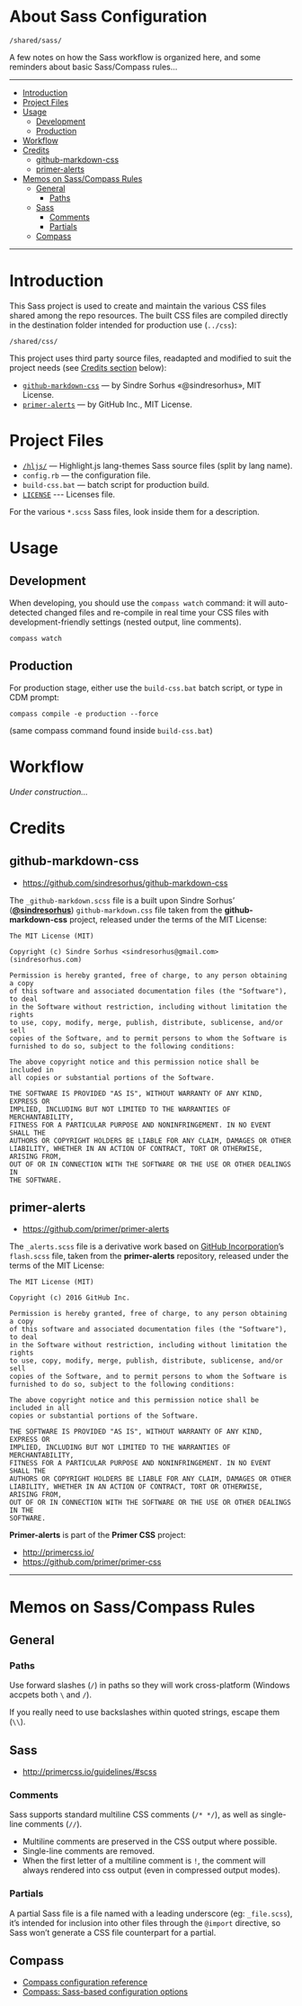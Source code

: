 About Sass Configuration
========================

    /shared/sass/

A few notes on how the Sass workflow is organized here, and some reminders about basic Sass/Compass rules…

------------------------------------------------------------------------

<!-- #toc -->
-   [Introduction](#introduction)
-   [Project Files](#project-files)
-   [Usage](#usage)
    -   [Development](#development)
    -   [Production](#production)
-   [Workflow](#workflow)
-   [Credits](#credits)
    -   [github-markdown-css](#github-markdown-css)
    -   [primer-alerts](#primer-alerts)
-   [Memos on Sass/Compass Rules](#memos-on-sasscompass-rules)
    -   [General](#general)
        -   [Paths](#paths)
    -   [Sass](#sass)
        -   [Comments](#comments)
        -   [Partials](#partials)
    -   [Compass](#compass)

<!-- /toc -->

------------------------------------------------------------------------

Introduction
============

This Sass project is used to create and maintain the various CSS files shared among the repo resources. The built CSS files are compiled directly in the destination folder intended for production use (`../css`):

    /shared/css/

This project uses third party source files, readapted and modified to suit the project needs (see [Credits section](#credits) below):

-   [`github-markdown-css`](#github-markdown-css) — by Sindre Sorhus «@sindresorhus», MIT License.
-   [`primer-alerts`](#primer-alerts) — by GitHub Inc., MIT License.

Project Files
=============

-   [`/hljs/`](./hljs/) — Highlight.js lang-themes Sass source files (split by lang name).
-   `config.rb` — the configuration file.
-   `build-css.bat` — batch script for production build.
-   [`LICENSE`](./LICENSE) --- Licenses file.

For the various `*.scss` Sass files, look inside them for a description.

Usage
=====

Development
-----------

When developing, you should use the `compass watch` command: it will auto-detected changed files and re-compile in real time your CSS files with development-friendly settings (nested output, line comments).

``` dos
compass watch
```

Production
----------

For production stage, either use the `build-css.bat` batch script, or type in CDM prompt:

``` dos
compass compile -e production --force
```

(same compass command found inside `build-css.bat`)

Workflow
========

*Under construction…*

Credits
=======

github-markdown-css
-------------------

-   <https://github.com/sindresorhus/github-markdown-css>

The `_github-markdown.scss` file is a built upon Sindre Sorhus’ ([**@sindresorhus**](https://github.com/sindresorhus)) `github-markdown.css` file taken from the **github-markdown-css** project, released under the terms of the MIT License:

    The MIT License (MIT)

    Copyright (c) Sindre Sorhus <sindresorhus@gmail.com> (sindresorhus.com)

    Permission is hereby granted, free of charge, to any person obtaining a copy
    of this software and associated documentation files (the "Software"), to deal
    in the Software without restriction, including without limitation the rights
    to use, copy, modify, merge, publish, distribute, sublicense, and/or sell
    copies of the Software, and to permit persons to whom the Software is
    furnished to do so, subject to the following conditions:

    The above copyright notice and this permission notice shall be included in
    all copies or substantial portions of the Software.

    THE SOFTWARE IS PROVIDED "AS IS", WITHOUT WARRANTY OF ANY KIND, EXPRESS OR
    IMPLIED, INCLUDING BUT NOT LIMITED TO THE WARRANTIES OF MERCHANTABILITY,
    FITNESS FOR A PARTICULAR PURPOSE AND NONINFRINGEMENT. IN NO EVENT SHALL THE
    AUTHORS OR COPYRIGHT HOLDERS BE LIABLE FOR ANY CLAIM, DAMAGES OR OTHER
    LIABILITY, WHETHER IN AN ACTION OF CONTRACT, TORT OR OTHERWISE, ARISING FROM,
    OUT OF OR IN CONNECTION WITH THE SOFTWARE OR THE USE OR OTHER DEALINGS IN
    THE SOFTWARE.

primer-alerts
-------------

-   <https://github.com/primer/primer-alerts>

The `_alerts.scss` file is a derivative work based on [GitHub Incorporation](https://github.com)’s `flash.scss` file, taken from the **primer-alerts** repository, released under the terms of the MIT License:

    The MIT License (MIT)

    Copyright (c) 2016 GitHub Inc.

    Permission is hereby granted, free of charge, to any person obtaining a copy
    of this software and associated documentation files (the "Software"), to deal
    in the Software without restriction, including without limitation the rights
    to use, copy, modify, merge, publish, distribute, sublicense, and/or sell
    copies of the Software, and to permit persons to whom the Software is
    furnished to do so, subject to the following conditions:

    The above copyright notice and this permission notice shall be included in all
    copies or substantial portions of the Software.

    THE SOFTWARE IS PROVIDED "AS IS", WITHOUT WARRANTY OF ANY KIND, EXPRESS OR
    IMPLIED, INCLUDING BUT NOT LIMITED TO THE WARRANTIES OF MERCHANTABILITY,
    FITNESS FOR A PARTICULAR PURPOSE AND NONINFRINGEMENT. IN NO EVENT SHALL THE
    AUTHORS OR COPYRIGHT HOLDERS BE LIABLE FOR ANY CLAIM, DAMAGES OR OTHER
    LIABILITY, WHETHER IN AN ACTION OF CONTRACT, TORT OR OTHERWISE, ARISING FROM,
    OUT OF OR IN CONNECTION WITH THE SOFTWARE OR THE USE OR OTHER DEALINGS IN THE
    SOFTWARE.

**Primer-alerts** is part of the **Primer CSS** project:

-   <http://primercss.io/>
-   <https://github.com/primer/primer-css>

------------------------------------------------------------------------

Memos on Sass/Compass Rules
===========================

General
-------

### Paths

Use forward slashes (`/`) in paths so they will work cross-platform (Windows accpets both `\` and `/`).

If you really need to use backslashes within quoted strings, escape them (`\\`).

Sass
----

-   <http://primercss.io/guidelines/#scss>

### Comments

Sass supports standard multiline CSS comments (`/* */`), as well as single-line comments (`//`).

-   Multiline comments are preserved in the CSS output where possible.
-   Single-line comments are removed.
-   When the first letter of a multiline comment is `!`, the comment will always rendered into css output (even in compressed output modes).

### Partials

A partial Sass file is a file named with a leading underscore (eg: `_file.scss`), it’s intended for inclusion into other files through the `@import` directive, so Sass won’t generate a CSS file counterpart for a partial.

Compass
-------

-   [Compass configuration reference](http://compass-style.org/help/documentation/configuration-reference/)
-   [Compass: Sass-based configuration options](http://compass-style.org/help/documentation/sass-based-configuration-options/)

